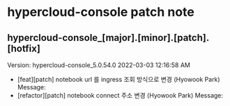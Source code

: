 # hypercloud-console patch note
## hypercloud-console_[major].[minor].[patch].[hotfix]
Version: hypercloud-console_5.0.54.0
2022-03-03  12:16:58 AM
- [feat][patch] notebook url 를 ingress 조회 방식으로 변경 (Hyowook Park) 
    Message: 
- [refactor][patch] notebook connect 주소 변경 (Hyowook Park) 
    Message: 